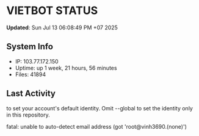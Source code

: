 # VIETBOT STATUS
**Updated**: Sun Jul 13 06:08:49 PM +07 2025

## System Info
- IP: 103.77.172.150
- Uptime: up 1 week, 21 hours, 56 minutes
- Files: 41894

## Last Activity

to set your account's default identity.
Omit --global to set the identity only in this repository.

fatal: unable to auto-detect email address (got 'root@vinh3690.(none)')
